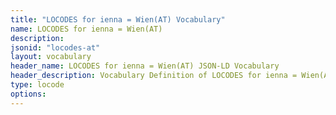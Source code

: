 ```yaml
---
title: "LOCODES for ienna = Wien(AT) Vocabulary"
name: LOCODES for ienna = Wien(AT) 
description: 
jsonid: "locodes-at"
layout: vocabulary
header_name: LOCODES for ienna = Wien(AT) JSON-LD Vocabulary
header_description: Vocabulary Definition of LOCODES for ienna = Wien(AT) semantics in HTML format. JSON-LD format is available at [locodes-at.jsonld](/vocabulary/locodes-at.jsonld)
type: locode
options:
---
```

